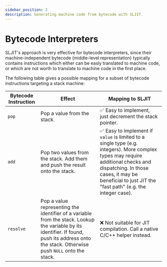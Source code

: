 ```yaml
---
sidebar_position: 2
description: Generating machine code from bytecode with SLJIT.
---
```


# Bytecode Interpreters

SLJIT's approach is very effective for bytecode interpreters, since their machine-independent bytecode (middle-level representation) typically contains instructions which either can be easly translated to machine code, or which are not worth to translate to machine code in the first place.

The following table gives a possible mapping for a subset of bytecode instructions targeting a stack machine:

| Bytecode Instruction | Effect | Mapping to SLJIT |
| --- | --- | --- |
| `pop` | Pop a value from the stack. | ✅ Easy to implement, just decrement the stack pointer. |
| `add` | Pop two values from the stack. Add them and push the result onto the stack. | ✅ Easy to implement if `value` is limited to a single type (e.g. integers). More complex types may require additional checks and dispatching. In those cases, it may be beneficial to just JIT the "fast path" (e.g. the integer case). |
| `resolve` | Pop a value representing the identifier of a variable from the stack. Lookup the variable by its identifier. If found, push its address onto the stack. Otherwise push `NULL` onto the stack. | ❌ Not suitable for JIT compilation. Call a native C/C++ helper instead. |
